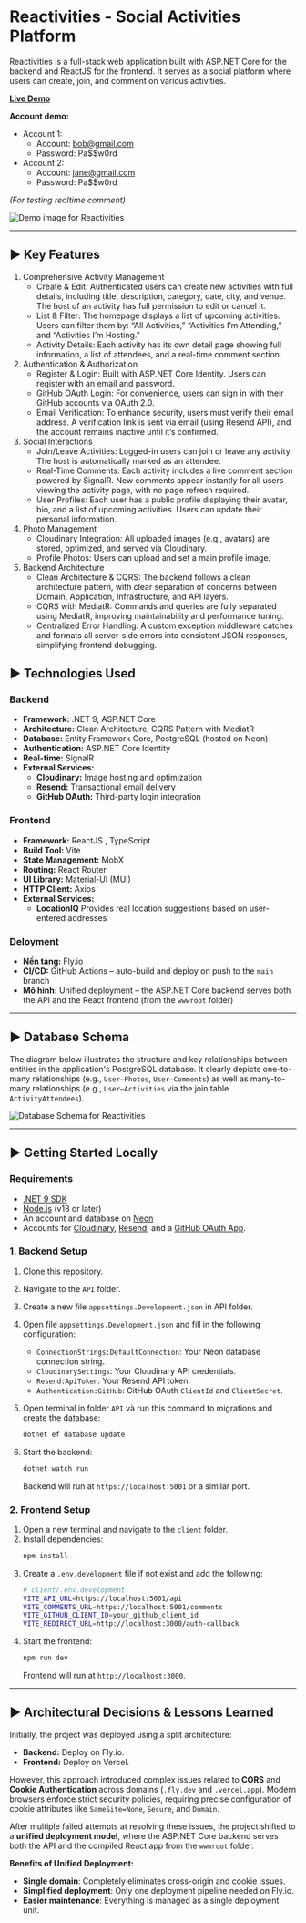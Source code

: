 # Reactivities - Social Activities Platform

Reactivities is a full-stack web application built with ASP.NET Core for the backend and ReactJS for the frontend. It serves as a social platform where users can create, join, and comment on various activities.

**[Live Demo](https://reactivities-wispy-sun-2134.fly.dev)**

**Account demo:**

- Account 1:
  - Account: bob@gmail.com
  - Password: Pa$$w0rd
- Account 2:
  - Account: jane@gmail.com
  - Password: Pa$$w0rd

*(For testing realtime comment)*

![Demo image for Reactivities](docs/images/reactivities_demo.png)

---

## ► Key Features

1. Comprehensive Activity Management
   - Create & Edit: Authenticated users can create new activities with full details, including title, description, category, date, city, and venue. The host of an activity has full permission to edit or cancel it.
   - List & Filter: The homepage displays a list of upcoming activities. Users can filter them by: “All Activities,” “Activities I’m Attending,” and “Activities I’m Hosting.”
   - Activity Details: Each activity has its own detail page showing full information, a list of attendees, and a real-time comment section.
2. Authentication & Authorization
   - Register & Login: Built with ASP.NET Core Identity. Users can register with an email and password.
   - GitHub OAuth Login: For convenience, users can sign in with their GitHub accounts via OAuth 2.0.
   - Email Verification: To enhance security, users must verify their email address. A verification link is sent via email (using Resend API), and the account remains inactive until it’s confirmed.
3. Social Interactions
   - Join/Leave Activities: Logged-in users can join or leave any activity. The host is automatically marked as an attendee.
   - Real-Time Comments: Each activity includes a live comment section powered by SignalR. New comments appear instantly for all users viewing the activity page, with no page refresh required.
   - User Profiles: Each user has a public profile displaying their avatar, bio, and a list of upcoming activities. Users can update their personal information.
4. Photo Management
   - Cloudinary Integration: All uploaded images (e.g., avatars) are stored, optimized, and served via Cloudinary.
   - Profile Photos: Users can upload and set a main profile image.
5. Backend Architecture
   - Clean Architecture & CQRS: The backend follows a clean architecture pattern, with clear separation of concerns between Domain, Application, Infrastructure, and API layers.
   - CQRS with MediatR: Commands and queries are fully separated using MediatR, improving maintainability and performance tuning.
   - Centralized Error Handling: A custom exception middleware catches and formats all server-side errors into consistent JSON responses, simplifying frontend debugging.

## ► Technologies Used

### **Backend**

- **Framework:** .NET 9, ASP.NET Core
- **Architecture:** Clean Architecture, CQRS Pattern with MediatR
- **Database:** Entity Framework Core, PostgreSQL (hosted on Neon)
- **Authentication:** ASP.NET Core Identity
- **Real-time:** SignalR
- **External Services:**
  - **Cloudinary:** Image hosting and optimization
  - **Resend:** Transactional email delivery
  - **GitHub OAuth:** Third-party login integration

### **Frontend**

- **Framework:** ReactJS , TypeScript
- **Build Tool:** Vite
- **State Management:** MobX
- **Routing:** React Router
- **UI Library:** Material-UI (MUI)
- **HTTP Client:** Axios
- **External Services:**
  - **LocationIQ** Provides real location suggestions based on user-entered addresses

### **Deloyment**

- **Nền tảng:** Fly.io
- **CI/CD:** GitHub Actions – auto-build and deploy on push to the `main` branch
- **Mô hình:** Unified deployment – the ASP.NET Core backend serves both the API and the React frontend (from the `wwwroot` folder)

---

## ► Database Schema

The diagram below illustrates the structure and key relationships between entities in the application's PostgreSQL database. It clearly depicts one-to-many relationships (e.g., `User–Photos`, `User–Comments`) as well as many-to-many relationships (e.g., `User–Activities` via the join table `ActivityAttendees`).

![Database Schema for Reactivities](docs/images/reactivities_diagram.png)

---

## ► Getting Started Locally

### **Requirements**

- [.NET 9 SDK](https://dotnet.microsoft.com/download/dotnet/9.0)
- [Node.js](https://nodejs.org/) (v18 or later)
- An account and database on [Neon](https://neon.tech/)
- Accounts for [Cloudinary](https://cloudinary.com/), [Resend](https://resend.com/), and a [GitHub OAuth App](https://github.com/settings/developers).

### **1. Backend Setup**

1.  Clone this repository.
2.  Navigate to the `API` folder.
3.  Create a new file `appsettings.Development.json` in API folder.
4.  Open file `appsettings.Development.json` and fill in the following configuration:

    - `ConnectionStrings:DefaultConnection`: Your Neon database connection string.
    - `CloudinarySettings`: Your Cloudinary API credentials.
    - `Resend:ApiToken`: Your Resend API token.
    - `Authentication:GitHub`: GitHub OAuth `ClientId` and `ClientSecret`.

5.  Open terminal in folder `API` và run this command to migrations and create the database:
    ```bash
    dotnet ef database update
    ```
6.  Start the backend:
    ```bash
    dotnet watch run
    ```
    Backend will run at `https://localhost:5001` or a similar port.

### **2. Frontend Setup**

1.  Open a new terminal and navigate to the `client` folder.
2.  Install dependencies:
    ```bash
    npm install
    ```
3.  Create a `.env.development` file if not exist and add the following:
    ```bash
    # client/.env.development
    VITE_API_URL=https://localhost:5001/api
    VITE_COMMENTS_URL=https://localhost:5001/comments
    VITE_GITHUB_CLIENT_ID=your_github_client_id
    VITE_REDIRECT_URL=http://localhost:3000/auth-callback
    ```
4.  Start the frontend:
    ```bash
    npm run dev
    ```
    Frontend will run at `http://localhost:3000`.

---

## ► Architectural Decisions & Lessons Learned

Initially, the project was deployed using a split architecture:

- **Backend:** Deploy on Fly.io.
- **Frontend:** Deploy on Vercel.

However, this approach introduced complex issues related to **CORS** and **Cookie Authentication** across domains (`.fly.dev` and `.vercel.app`). Modern browsers enforce strict security policies, requiring precise configuration of cookie attributes like `SameSite=None`, `Secure`, and `Domain`.

After multiple failed attempts at resolving these issues, the project shifted to a **unified deployment model**, where the ASP.NET Core backend serves both the API and the compiled React app from the `wwwroot` folder.

**Benefits of Unified Deployment:**

- **Single domain**: Completely eliminates cross-origin and cookie issues.
- **Simplified deployment**: Only one deployment pipeline needed on Fly.io.
- **Easier maintenance**: Everything is managed as a single deployment unit.
